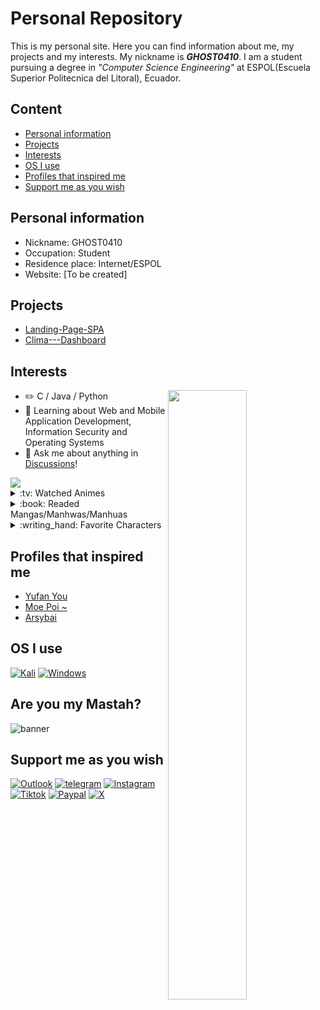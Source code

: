 # Personal Repository
This is my personal site. Here you can find information about me, my projects and my interests. My nickname is ***GHOST0410***. I am a student pursuing a degree in *"Computer Science Engineering"* at ESPOL(Escuela Superior Politecnica del Litoral), Ecuador.
## Content
* [Personal information](#personal-information)
* [Projects](#projects)
* [Interests](#interests)
* [OS I use](#os-i-use)
* [Profiles that inspired me](#profiles-that-inspired-me)
* [Support me as you wish](#support-me-as-you-wish)
## Personal information
* Nickname: GHOST0410
* Occupation: Student
* Residence place: Internet/ESPOL
* Website: [To be created]
## Projects
* [Landing-Page-SPA](https://ghost04102002.github.io/Landing-Page-SPA/)
* [Clima---Dashboard](https://ghost04102002.github.io/Clima---Dashboard/)
## Interests
<picture>
    <source
    srcset="https://github-readme-stats.vercel.app/api?username=Ghost04102002&show_icons=true&theme=dark"
    media="(prefers-color-scheme: dark)"
  />
  <source
    srcset="https://github-readme-stats.vercel.app/api?username=Ghost04102002&show_icons=true"
    media="(prefers-color-scheme: light), (prefers-color-scheme: no-preference)"
  />
  <img align="right" width="50%" src="https://github-readme-stats.vercel.app/api?username=Ghost04102002&show_icons=true" />
</picture>

-   :pencil2: C / Java / Python 
-   :seedling: Learning about Web and Mobile Application Development, Information Security and Operating Systems
-   :thought_balloon: Ask me about anything in [Discussions](https://github.com/Ghost04102002/Ghost04102002/discussions)!


<img src="https://img.anili.st/user/6513244">  
<details>   
<summary>:tv: Watched Animes</summary>
  
<!-- favorites_anime starts -->
* [Violet Evergarden](https://www3.animeflv.net/anime/violet-evergarden)
* [Vivy: Fluorite Eye's Song](https://www3.animeflv.net/anime/vivy-fluorite-eyes-song)
* [Mahoutsukai no Yome](https://www3.animeflv.net/anime/mahoutsukai-no-yome)
* [Fumetsu no Anata e](https://www3.animeflv.net/anime/fumetsu-no-anata-e)
* [Blue Period](https://animefenix.tv/blue-period)
* [Boukensha ni Naritai to Miyako ni Deteitta Musume ga S-Rank ni Natteta](https://www3.animeflv.net/anime/boukensha-ni-naritai-to-miyako-ni-deteitta-musume-ga-srank-ni-natteta)
* [Tearmoon Teikoku Monogatari: Dantoudai kara Hajimaru, Hime no Tensei Gyakuten Story](https://www3.animeflv.net/anime/tearmoon-teikoku-monogatari-dantoudai-kara-hajimaru-hime-no-tensei-gyakuten-story)
* [Mokushiroku no Yonkishi](https://animefenix.tv/mokushiroku-no-yonkishi)
* [Kusuriya no Hitorigoto](https://www3.animeflv.net/anime/kusuriya-no-hitorigoto)
* [Hoshikuzu Telepath](https://www3.animeflv.net/anime/hoshikuzu-telepath)
* [Buta no Liver wa Kanetsu Shiro](https://www3.animeflv.net/anime/buta-no-liver-wa-kanetsu-shiro)
* [Kikansha no Mahou wa Tokubetsu desu](https://www3.animeflv.net/anime/kikansha-no-mahou-wa-tokubetsu-desu)
* [Undead Unluck](https://www3.animeflv.net/anime/undead-unluck)
* [Hametsu no Oukoku](https://www3.animeflv.net/anime/hametsu-no-oukoku)
* [Kamierabi](https://www3.animeflv.net/anime/kamierabi)
* [Konyaku Haki sareta Reijou wo Hirotta Ore ga, Ikenai Koto wo Oshiekomu](https://www3.animeflv.net/anime/konyaku-haki-sareta-reijou-wo-hirotta-ore-ga-ikenai-koto-wo-oshiekomu)
* [Watashi no Oshi wa Akuyaku Reijou.](https://www3.animeflv.net/anime/watashi-no-oshi-wa-akuyaku-reijou)
* [Seiken Gakuin no Makentsukai](https://www3.animeflv.net/anime/seiken-gakuin-no-makentsukai)
* [Shy](https://www3.animeflv.net/anime/shy)
* [Dekoboko Majo no Oyako Jijou](https://www3.animeflv.net/anime/dekoboko-majo-no-oyako-jijou)
* [Sousou no Frieren](https://www3.animeflv.net/anime/sousou-no-frieren)
* [Kimi no Koto ga Daidaidaidaidaisuki na 100-nin no Kanojo](https://www3.animeflv.net/anime/kimi-no-koto-ga-daidaidaidaidaisuki-na-100nin-no-kanojo)
* [Hikikomari Kyuuketsuki no Monmon](https://www3.animeflv.net/anime/hikikomari-kyuuketsuki-no-monmon)
* [Spy x Family](https://www3.animeflv.net/anime/spy-x-family)
* [Kanojo mo Kanojo](https://www3.animeflv.net/anime/kanojo-mo-kanojo)
* [Keikenzumi na Kimi to, Keiken Zero na Ore ga, Otsukiai suru Hanashi.](https://www3.animeflv.net/anime/keikenzumi-na-kimi-to-keiken-zero-na-ore-ga-otsukiai-suru-hanashi)
* [Tate no Yuusha no Nariagari](https://www3.animeflv.net/anime/tate-no-yuusha-no-nariagari)
* [Goblin Slayer](https://www3.animeflv.net/anime/goblin-slayer)
* [Kage no Jitsuryokusha ni Naritakute!](https://www3.animeflv.net/anime/kage-no-jitsuryokusha-ni-naritakute)
* [Tokyo Revengers](https://www3.animeflv.net/anime/tokyo-revengers)
* [Boushoku no Berserk](https://www3.animeflv.net/anime/boushoku-no-berserk)
* [Shangri-La Frontier: Kusoge Hunter, Kamige ni Idoman to su](https://www3.animeflv.net/anime/shangrila-frontier-kusoge-hunter-kamige-ni-idoman-to-su)
* [Ragna Crimson](https://www3.animeflv.net/anime/ragna-crimson)
* [Shiro Seijo to Kuro Bokushi](https://www3.animeflv.net/anime/shiro-seijo-to-kuro-bokushi)
* [Tonikaku Kawaii](https://animefenix.tv/tonikaku-kawaii)
* [Synduality: Noir](https://www3.animeflv.net/anime/synduality-noir)
* [Shinigami Bocchan to Kuro Maid](https://www3.animeflv.net/anime/shinigami-bocchan-to-kuro-maid)
* [Zom 100: Zombie ni Naru made ni Shitai 100 no Koto](https://www3.animeflv.net/anime/zom-100-zombie-ni-naru-made-ni-shitai-100-no-koto)
* [Dark Gathering](https://www3.animeflv.net/anime/dark-gathering)
* [Temple](https://www3.animeflv.net/anime/temple)
* [Dekiru Neko wa Kyou mo Yuuutsu](https://www3.animeflv.net/anime/dekiru-neko-wa-kyou-mo-yuuutsu)
* [Kanojo, Okarishimasu](https://www3.animeflv.net/anime/kanojo-okarishimasu)
* [Jujutsu Kaisen](https://www3.animeflv.net/anime/jujutsu-kaisen-tv)
* [Watashi no Shiawase na Kekkon](https://www3.animeflv.net/anime/watashi-no-shiawase-na-kekkon)
* [Undead Girl Murder Farce](https://www3.animeflv.net/anime/undead-girl-murder-farce)
* [Suki na Ko ga Megane wo Wasureta](https://www3.animeflv.net/anime/suki-na-ko-ga-megane-wo-wasureta)
* [Masamune-kun no Revenge](https://www3.animeflv.net/anime/masamune-kun-no-revenge)
* [Yumemiru Danshi wa Genjitsushugisha](https://www3.animeflv.net/anime/yumemiru-danshi-wa-genjitsushugisha)
* [Fate Stay Night](https://www3.animeflv.net/anime/fate-stay-night)
* [Horimiya](https://www3.animeflv.net/anime/horimiya)
* [Ryza no Atelier: Tokoyami no Joou to Himitsu no Kakurega](https://www3.animeflv.net/anime/ryza-no-atelier-tokoyami-no-joou-to-himitsu-no-kakurega)
* [Uchi no Kaisha no Chiisai Senpai no Hanashi](https://www3.animeflv.net/anime/uchi-no-kaisha-no-chiisai-senpai-no-hanashi)
* [Jitsu wa Ore, Saikyou deshita?](https://www3.animeflv.net/anime/jitsu-wa-ore-saikyou-deshita)
* [Gotoubun no Hanayome](https://www3.animeflv.net/anime/gotoubun-no-hanayome)
* [Kimi wo Aishita Hitori no Boku e](https://www3.animeflv.net/anime/kimi-wo-aishita-hitori-no-boku-e)
* [Boku ga Aishita Subete no Kimi e](https://www3.animeflv.net/anime/boku-ga-aishita-subete-no-kimi-e)
* [Niehime to Kemono no Ou](https://www3.animeflv.net/anime/niehime-to-kemono-no-ou)
* [Oshi No Ko](https://www3.animeflv.net/anime/oshi-no-ko)
* [Kanojo ga Koushaku-tei ni Itta Riyuu](https://www3.animeflv.net/anime/kanojo-ga-koushakutei-ni-itta-riyuu)
* [Kimi wa Houkago Insomnia](https://www3.animeflv.net/anime/kimi-wa-houkago-insomnia)
* [Dead Mount Death Play](https://www3.animeflv.net/anime/dead-mount-death-play)
* [Otonari ni Ginga](https://www3.animeflv.net/anime/otonari-ni-ginga)
* [Isekai One Turn Kill Neesan: Ane Douhan no Isekai Seikatsu Hajimemashita](https://www3.animeflv.net/anime/isekai-one-turn-kill-neesan-ane-douhan-no-isekai-seikatsu-hajimemashita)
* [Mashle](https://www3.animeflv.net/anime/mashle)
* [Megami no Café Terrace](https://www3.animeflv.net/anime/megami-no-cafe-terrace)
* [Edomae Elf](https://www3.animeflv.net/anime/edomae-elf)
* [Yuusha ga Shinda!](https://www3.animeflv.net/anime/yuusha-ga-shinda)
* [Watashi no Yuri wa Oshigoto desu!](https://www3.animeflv.net/anime/watashi-no-yuri-wa-oshigoto-desu)
* [Kaminaki Sekai no Kamisama Katsudou](https://www3.animeflv.net/anime/kaminaki-sekai-no-kamisama-katsudou)
* [Skip to Loafer](https://www3.animeflv.net/anime/skip-to-loafer)
* [Iseleve](https://www3.animeflv.net/anime/iseleve)
* [Jijou wo Shiranai Tenkousei ga Guigui Kuru.](https://www3.animeflv.net/anime/jijou-wo-shiranai-tenkousei-ga-guigui-kuru)
* [Kaguya-sama wa Kokurasetai: Tensai-tachi no Renai Zunousen](https://www3.animeflv.net/anime/kaguyasama-wa-kokurasetai-tensaitachi-no-renai-zunousen)
* [My Home Hero](https://www3.animeflv.net/anime/my-home-hero)
* [Tengoku Daimakyou](https://www3.animeflv.net/anime/tengoku-daimakyou)
* [Jigokuraku](https://www3.animeflv.net/anime/jigokuraku)
* [Yamada-kun to Lv999 no Koi wo Suru](https://www3.animeflv.net/anime/yamadakun-to-lv999-no-koi-wo-suru)
* [Boku no Kokoro no Yabai Yatsu](https://www3.animeflv.net/anime/boku-no-kokoro-no-yabai-yatsu)
* [Shinka no Mi: Shiranai Uchi ni Kachigumi Jinsei](https://www3.animeflv.net/anime/shinka-no-mi-shiranai-uchi-ni-kachigumi-jinsei)
* [Kubo-san wa Mob wo Yurusanai](https://www3.animeflv.net/anime/kubosan-wa-mob-wo-yurusanai)
* [Otonari no Tenshi-sama ni Itsunomanika Dame Ningen ni Sareteita Ken](https://www3.animeflv.net/anime/otonari-no-tenshisama-ni-itsunomanika-dame-ningen-ni-sareteita-ken)
* [NieR:Automata Ver1.1a](https://www3.animeflv.net/anime/nierautomata-ver11a)
* [Ijiranaide, Nagatoro-san](https://www3.animeflv.net/anime/ijiranaide-nagatorosan)
* [Tsundere Akuyaku Reijou Liselotte to Jikkyou no Endou-kun to Kaisetsu no Kobayashi-san](https://www3.animeflv.net/anime/tsundere-akuyaku-reijou-liselotte-to-jikkyou-no-endoukun-to-kaisetsu-no-kobayashisan)
* [Isekai Nonbiri Nouka](https://www3.animeflv.net/anime/isekai-nonbiri-nouka)
* [Spy Kyoushitsu](https://www3.animeflv.net/anime/spy-kyoushitsu)
* [Koori Zokusei Danshi to Cool na Douryou Joshi](https://www3.animeflv.net/anime/koori-zokusei-danshi-to-cool-na-douryou-joshi)
* [Tomo-chan wa Onnanoko!](https://www3.animeflv.net/anime/tomochan-wa-onnanoko)
* [Inu ni Nattara Suki na Hito ni Hirowareta.](https://www3.animeflv.net/anime/inu-ni-nattara-suki-na-hito-ni-hirowareta)
* [Tensei Oujo to Tensai Reijou no Mahou Kakumei](https://www3.animeflv.net/anime/tensei-oujo-to-tensai-reijou-no-mahou-kakumei)
* [Chainsaw Man](https://www3.animeflv.net/anime/chainsaw-man)
* [Fuufu Ijou, Koibito Miman.](https://www3.animeflv.net/anime/fuufu-ijou-koibito-miman)
* [Mairimashita! Iruma-kun](https://www3.animeflv.net/anime/mairimashita-irumakun)
* [Blue Lock](https://www3.animeflv.net/anime/blue-lock)
* [Bocchi the Rock!](https://www3.animeflv.net/anime/bocchi-the-rock)
* [Mob Psycho 100](https://www3.animeflv.net/anime/mob-psycho-100)
* [Futoku no Guild](https://www3.animeflv.net/anime/futoku-no-guild)
* [Shinobi no Ittoki](https://www3.animeflv.net/anime/shinobi-no-ittoki)
* [Shinmai Renkinjutsushi no Tenpo Keiei](https://www3.animeflv.net/anime/shinmai-renkinjutsushi-no-tenpo-keiei)
* [Boku no Hero Academia](https://www3.animeflv.net/anime/boku-no-hero-academia-2016)
* [Uzaki-chan wa Asobitai!](https://www3.animeflv.net/anime/uzakichan-wa-asobitai)
* [Yuusha Party wo Tsuihou sareta Beast Tamer, Saikyoushu no Nekomimi Shoujo to Deau](https://www3.animeflv.net/anime/yuusha-party-wo-tsuihou-sareta-beast-tamer-saikyoushu-no-nekomimi-shoujo-to-deau)
* [Tensei shitara Ken Deshita](https://www3.animeflv.net/anime/tensei-shitara-ken-deshita)
* [Akuyaku Reijou nanode Last Boss wo Kattemimashita](https://www3.animeflv.net/anime/akuyaku-reijou-nanode-last-boss-wo-kattemimashita)
* [Cyberpunk: Edgerunners](https://www3.animeflv.net/anime/cyberpunk-edgerunners)
* [Kakegurui](https://www3.animeflv.net/anime/kakegurui)
* [Totsukuni no Shoujo (2022)](https://www3.animeflv.net/anime/totsukuni-no-shoujo-2022)
* [Fuuto Tantei](https://www3.animeflv.net/anime/fuuto-tantei)
* [Dungeon ni Deai wo Motomeru no wa Machigatteiru Darou ka](https://www3.animeflv.net/anime/dungeon-ni-deai-wo-motomeru-no-wa-machigatteiru-darou-ka)
* [Soredemo Ayumu wa Yosetekuru](https://www3.animeflv.net/anime/soredemo-ayumu-wa-yosetekuru)
* [Hoshi no Samidare](https://www3.animeflv.net/anime/hoshi-no-samidare)
* [Yofukashi no Uta](https://www3.animeflv.net/anime/yofukashi-no-uta)
* [Mamahaha no Tsurego ga Motokano datta](https://www3.animeflv.net/anime/mamahaha-no-tsurego-ga-motokano-datta)
* [Made in Abyss](https://www3.animeflv.net/anime/made-in-abyss)
* [Isekai Ojisan](https://www3.animeflv.net/anime/isekai-ojisan)
* [Isekai Meikyuu de Harem wo](https://www3.animeflv.net/anime/isekai-meikyuu-de-harem-wo)
* [Kinsou no Vermeil](https://www3.animeflv.net/anime/kinsou-no-vermeil)
* [Youkoso Jitsuryoku Shijou Shugi no Kyoushitsu e](https://www3.animeflv.net/anime/youkoso-jitsuryoku-shijou-shugi-no-kyoushitsu-e-tv)
* [RWBY: Hyousetsu Teikoku](https://www3.animeflv.net/anime/rwby-hyousetsu-teikoku)
* [Lycoris Recoil](https://www3.animeflv.net/anime/lycoris-recoil)
* [Engage Kiss](https://www3.animeflv.net/anime/engage-kiss)
* [Given](https://www3.animeflv.net/anime/given)
* [Kakkou no Iinazuke](https://www3.animeflv.net/anime/kakkou-no-iinazuke)
* [Kawaii dake ja Nai Shikimori-san](https://www3.animeflv.net/anime/kawaii-dake-ja-nai-shikimorisan)
* [Koi wa Sekai Seifuku no Ato de](https://www3.animeflv.net/anime/koi-wa-sekai-seifuku-no-ato-de)
* [Gaikotsu Kishi-sama, Tadaima Isekai e Odekakechuu](https://www3.animeflv.net/anime/gaikotsu-kishisama-tadaima-isekai-e-odekakechuu)
* [Komi-san wa, Comyushou desu.](https://www3.animeflv.net/anime/komisan-wa-comyushou-desu)
* [Tomodachi Game](https://www3.animeflv.net/anime/tomodachi-game)
* [Otome Game Sekai wa Mob ni Kibishii Sekai desu](https://www3.animeflv.net/anime/otome-game-sekai-wa-mob-ni-kibishii-sekai-desu)
* [Shokei Shoujo no Virgin Road](https://www3.animeflv.net/anime/shokei-shoujo-no-virgin-road)
* [Aharen-san wa Hakarenai](https://www3.animeflv.net/anime/aharensan-wa-hakarenai)
* [Rikei ga Koi ni Ochita no de Shoumei shitemita.](https://www3.animeflv.net/anime/rikei-ga-koi-ni-ochita-no-de-shoumei-shitemita)
* [Fantasy Bishoujo Juniku Ojisan to](https://www3.animeflv.net/anime/fantasy-bishoujo-juniku-ojisan-to)
* [Akebi-chan no Sailor-fuku](https://www3.animeflv.net/anime/akebichan-no-sailorfuku)
* [Sono Bisque Doll wa Koi wo Suru](https://www3.animeflv.net/anime/sono-bisque-doll-wa-koi-wo-suru)
* [Shuumatsu no Harem](https://www3.animeflv.net/anime/shuumatsu-no-harem)
* [Kimetsu no Yaiba](https://www3.animeflv.net/anime/kimetsu-no-yaiba)
* [Senpai ga Uzai Kouhai no Hanashi](https://www3.animeflv.net/anime/senpai-ga-uzai-kouhai-no-hanashi)
* [Taishou Otome Otogibanashi](https://www3.animeflv.net/anime/taishou-otome-otogibanashi)
* [Platinum End](https://www3.animeflv.net/anime/platinum-end)
* [Sekai Saikou no Ansatsusha, Isekai Kizoku ni Tensei suru](https://www3.animeflv.net/anime/shin-shinka-no-mi-shiranai-uchi-ni-kachigumi-jinsei)
* [Takt Op. Destiny](https://www3.animeflv.net/anime/takt-op-destiny)
* [Shin Shinka no Mi: Shiranai Uchi ni Kachigumi Jinsei](https://www3.animeflv.net/anime/overlord)
* [Mieruko-chan](https://www3.animeflv.net/anime/mierukochan)
* [86 - Eighty Six](https://www3.animeflv.net/anime/86-eighty-six)
* [Nanatsu no Taizai: Seisen no Shirushi](https://www3.animeflv.net/anime/nanatsu-no-taizai-seisen-no-shirushi)
* [Ganbare Douki-chan](https://www3.animeflv.net/anime/ganbare-doukichan)
* [Getsuyoubi no Tawawa](https://www3.animeflv.net/anime/getsuyoubi-no-tawawa)
* [Jahy-sama wa Kujikenai!](https://www3.animeflv.net/anime/jahysama-wa-kujikenai)
* [Megami-ryou no Ryoubo-kun.](https://www3.animeflv.net/anime/megamiryou-no-ryoubokun)
* [Kobayashi-san Chi no Maid Dragon](https://www3.animeflv.net/anime/kobayashi-san-chi-no-maid-dragon)
* [Tsuki ga Michibiku Isekai Douchuu](https://www3.animeflv.net/anime/tsuki-ga-michibiku-isekai-douchuu)
* [Uramichi Oniisan](https://www3.animeflv.net/anime/uramichi-oniisan)
* [Tantei wa Mou, Shindeiru.](https://www3.animeflv.net/anime/tantei-wa-mou-shindeiru)
* [Bokutachi no Remake](https://www3.animeflv.net/anime/bokutachi-no-remake)
* [Kageki Shoujo!!](https://www3.animeflv.net/anime/kageki-shoujo)
* [Vanitas no Carte](https://www3.animeflv.net/anime/vanitas-no-carte)
* [Shuumatsu no Walküre](https://www3.animeflv.net/anime/shuumatsu-no-walkure)
* [Osananajimi ga Zettai ni Makenai Love Comedy](https://www3.animeflv.net/anime/osananajimi-ga-zettai-ni-makenai-love-comedy)
* [Slime Taoshite 300-nen, Shiranai Uchi ni Level Max ni Nattemashita](https://www3.animeflv.net/anime/slime-taoshite-300nen-shiranai-uchi-ni-level-max-ni-nattemashita)
* [Isekai Maou to Shoukan Shoujo no Dorei Majutsu](https://www3.animeflv.net/anime/isekai-maou-to-shoukan-shoujo-no-dorei-majutsu)
* [Gokushufudou](https://www3.animeflv.net/anime/gokushufudou)
* [Zombieland Saga](https://www3.animeflv.net/anime/zombieland-saga)
* [Hige wo Soru. Soshite Joshikousei wo Hirou](https://www3.animeflv.net/anime/hige-wo-soru-soshite-joshikousei-wo-hirou)
* [Sentouin, Hakenshimasu!](https://www3.animeflv.net/anime/sentouin-hakenshimasu)
* [Shaman King (2021)](https://www3.animeflv.net/anime/shaman-king-2021)
* [Joran: The Princess of Snow and Blood](https://www3.animeflv.net/anime/joran-the-princess-of-snow-and-blood)
* [Koi to Yobu ni wa Kimochi Warui](https://www3.animeflv.net/anime/koi-to-yobu-ni-wa-kimochi-warui)
* [Kaifuku Jutsushi no Yarinaoshi](https://www3.animeflv.net/anime/kaifuku-jutsushi-no-yarinaoshi)
* [Wonder Egg Priority](https://www3.animeflv.net/anime/wonder-egg-priority)
* [Kumo Desu ga, Nani ka?](https://www3.animeflv.net/anime/kumo-desu-ga-nani-ka)
* [Yakusoku no Neverland](https://www3.animeflv.net/anime/yakusoku-no-neverland)
* [Kamisama ni Natta Hi](https://www3.animeflv.net/anime/kamisama-ni-natta-hi)
* [Munou na Nana](https://www3.animeflv.net/anime/munou-na-nana)
* [Yahari Ore no Seishun Love Come wa Machigatteiru](https://www3.animeflv.net/anime/yahari-ore-no-seishun-love-come-wa-machigatteiru)
* [Enen no Shouboutai](https://www3.animeflv.net/anime/enen-no-shouboutai)
* [Gleipnir](https://www3.animeflv.net/anime/gleipnir)
* [Plunderer](https://www3.animeflv.net/anime/plunderer)
* [Tenki no Ko](https://www3.animeflv.net/anime/tenki-no-ko)
* [Seishun Buta Yarou wa Bunny Girl Senpai no Yume wo Minai](https://www3.animeflv.net/anime/seishun-buta-yarou-wa-bunny-girl-senpai-no-yume-wo-minai)
* [Kimi to, Nami ni Noretara](https://www3.animeflv.net/anime/kimi-to-nami-ni-noretara)
* [One Punch Man](https://www3.animeflv.net/anime/one-punch-man)
* [Domestic na Kanojo](https://www3.animeflv.net/anime/domestic-na-kanojo)
* [3D Kanojo: Real Girl](https://www3.animeflv.net/anime/3d-kanojo-real-girl)
* [Tokyo Ghoul](https://www3.animeflv.net/anime/tokyo-ghoul)
* [Kishuku Gakkou no Juliet](https://www3.animeflv.net/anime/kishuku-gakkou-no-juliet)
* [Kimi no Suizou wo Tabetai](https://www3.animeflv.net/anime/kimi-no-suizou-wo-tabetai)
* [Grand Blue](https://www3.animeflv.net/anime/grand-blue)
* [Asobi Asobase](https://www3.animeflv.net/anime/asobi-asobase)
* [Wotaku ni Koi wa Muzukashii](https://www3.animeflv.net/anime/wotaku-ni-koi-wa-muzukashii)
* [Darling in the FranXX](https://www3.animeflv.net/anime/darling-in-the-franxx)
* [Aho Girl](https://www3.animeflv.net/anime/aho-girl)
* [Kuzu no Honkai](https://www3.animeflv.net/anime/kuzu-no-honkai)
* [Kimi no Na wa](https://www3.animeflv.net/anime/kimi-no-na-wa)
* [Charlotte](https://www3.animeflv.net/anime/charlotte)
* [Saint Seiya](https://www3.animeflv.net/anime/saint-seya)
* [Plastic Memories](https://www3.animeflv.net/anime/plastic-memories)
* [Shigatsu wa Kimi no Uso](https://www3.animeflv.net/anime/shigatsu-wa-kimi-no-uso)
* [Kiseijuu: Sei no Kakuritsu](https://www3.animeflv.net/anime/kiseijuu-sei-no-kakuritsu)
* [Ao Haru Ride](https://www3.animeflv.net/anime/ao-haru-ride)
* [Black Bullet](https://www3.animeflv.net/anime/black-bullet)
* [Golden Time](https://www3.animeflv.net/anime/golden-time)
* [Ano Hi Mita Hana no Namae o Boku-tachi wa Mada Shiranai](https://www3.animeflv.net/anime/ano-hana)
* [Mirai Nikki](https://www3.animeflv.net/anime/mirai-nikki-2011)
* [Hotarubi no Mori e](https://www3.animeflv.net/anime/hotarubi-no-mori-e)
* [Fullmetal Alchemist: Brotherhood](https://www3.animeflv.net/anime/fullmetal-alchemist-brotherhood)
* [Byousoku 5 Centimeter](https://www3.animeflv.net/anime/byousoku-5-centimeter)
* [Elfen Lied](https://www3.animeflv.net/anime/elfen-lied)
* [Tsukihime, Lunar Legend](https://www3.animeflv.net/anime/tsukihime)
* [Hotaru no Haka](https://www3.animeflv.net/anime/hotaru-no-haka)
* [Zuihou de Zhaohuan Shi](https://animefenix.tv/zuihou-de-zhaohuan-shi-the-last-summoner)
* [Tenkuu Shinpan](https://animefenix.tv/tenkuu-shinpan)
* [Kaizoku Oujo](https://animefenix.tv/kaizoku-oujo)
* [Kami no Tou: Tower of God](https://animefenix.tv/kami-no-tou-tower-of-god)
* [Paripi Koumei](https://animefenix.tv/paripi-koumei)
* [Another World](https://animefenix.tv/another-world)
* [Hello World](https://animefenix.tv/hello-world)
* [Josee to Tora to Sakana-tachi](https://animefenix.tv/josee-to-tora-to-sakana-tachi)
* [Summer Time Render](https://animefenix.tv/summer-time-render)
* [Overlord](https://www3.animeflv.net/anime/overlord)
* [Tensei shitara Slime Datta Ken](https://www3.animeflv.net/anime/tensei-shitara-slime-datta-ken)
* [Youjo Senki](https://www3.animeflv.net/anime/youjo-senki)
* [Mushoku Tensei: Isekai Ittara Honki Dasu](https://www3.animeflv.net/anime/mushoku-tensei-isekai-ittara-honki-dasu)
* [Re:Zero kara Hajimeru Isekai Seikatsu](https://www3.animeflv.net/anime/rezero-kara-hajimeru-isekai-seikatsu)
  
<!-- favorites_anime ends -->

</details>
<details>
<summary>:book: Readed Mangas/Manhwas/Manhuas</summary>
  
<!-- favorites_manga starts -->
* [Solo Leveling](https://visortmo.com/library/manhwa/217/solo-leveling)
* [My Lesbian Experience With Loneliness](https://visortmo.com/library/manga/19348/my-lesbian-experience-with-loneliness)
* [Out of the Blue!](https://visortmo.com/library/manga/11973/out-of-the-blue)
* [No es seguro para el trabajo](https://visortmo.com/library/manhwa/71979/no-es-seguro-para-el-trabajo)
* [Oyasumi Punpun](https://visortmo.com/library/manga/11070/oyasumi-punpun)
* [Sayonara Eri](https://visortmo.com/library/one_shot/68382/sayonara-eri)
* [Shonen no Abyss-Senkou Shojo](https://visortmo.com/library/manga/65531/shonen-no-abyss-senkou-shojo)
* [Nettai-gyo wa Yuki ni Kogareru](https://visortmo.com/library/manga/33779/nettai-gyo-wa-yuki-ni-kogareru)
* [Secret Alliance](https://visortmo.com/library/manhwa/48403/secret-alliance)
* [Ver sus calzones me permite seguir](https://visortmo.com/library/manhwa/43743/ver-sus-calzones-me-permite-seguir)
* [Umibe no Onnanoko](https://visortmo.com/library/manga/8719/umibe-no-onnanoko)
* [Verano Floreciente](https://visortmo.com/library/manga/69772/verano-floreciente)
* [Sodom no Hana ni Kiraboshi](https://visortmo.com/library/manga/50809/sodom-no-hana-ni-kiraboshi)
* [I Need You, Noona](https://visortmo.com/library/manhwa/68442/i-need-you-noona)
* [Is love the answer?](https://visortmo.com/library/manga/75461/es-amor-la-respuesta)
* [Finished work?](https://visortmo.com/library/manhwa/69375/has-terminado-de-trabajar)
* [Amiga de la infancia](https://visortmo.com/library/manhwa/70176/amiga-de-la-infancia)
* [Bean Curd Woman](https://visortmo.com/library/manhwa/68058/bean-curd-woman)
* [Between Summer and Fall](https://visortmo.com/library/manhwa/22961/Between-Summer-and-Fall)
* [Cruzando la línea de los 20 años](https://visortmo.com/library/manhwa/63345/cruzando-la-linea-de-los-20-anos)
* [Cuñado, ponte duro](https://visortmo.com/library/manhwa/68857/cunado-ponte-duro)
* [Go-Tobun no Hanayome](https://visortmo.com/library/manga/23106/go-tobun-no-hanayome)
* [Her Summon](https://visortmo.com/library/manhwa/93/her-summon)
* [How About This Attitude?](https://visortmo.com/library/manhwa/68643/how-about-this-attitude)
* [I Am Custom Made](https://visortmo.com/library/one_shot/42408/i-am-custom-made)
* [Kaguya-sama wa Kokurasetai: Tensai-tachi no Ren'ai Zunōsen](https://visortmo.com/library/manga/131/kaguya-sama-wa-kokurasetai-tensai-tachi-no-renai-zunosen)
* [Kaguya-sama wo Kataritai](https://visortmo.com/library/manga/41351/kaguya-sama-wo-kataritai)
* [Kanojo, Hitomishirimasu](https://visortmo.com/library/manga/51098/kanojo-hitomishirimasu)
* [Kanojo, Okarishimasu ~ Antología](https://visortmo.com/library/manga/52414/kanojo-okarishimasu-antologia)
* [Le pregunté a mi primera novia porqué decidió salir conmigo](https://visortmo.com/library/manga/76725/hajimete-dekita-kanojo-ni-nande-tsukiattekureta-no-ka-kiitemita)
* [Look Back](https://visortmo.com/library/one_shot/61622/look-back)
* [Los 10 años en que más te Amé](https://visortmo.com/library/manhua/41563/los-10-anos-en-que-mas-te-ame)
* [Machida-kun no sekai](https://visortmo.com/library/manga/15539/machida-kun-no-sekai)
* [Mine-kun es asexual](https://visortmo.com/library/one_shot/75207/mine-kun-es-asexual)
* [My Broken Mariko](https://visortmo.com/library/manga/47758/my-broken-mariko)
* [My First Time](https://visortmo.com/library/manhwa/70224/my-first-time)
* [Silent War](https://visortmo.com/library/manhwa/44196/my-kingdom)
* [College Life Starts With Clubs](https://visortmo.com/library/manhwa/67761/college-life-starts-with-clubs)
* [Reincarnation of the Battle God](https://visortmo.com/library/manhwa/61036/reincarnation-of-the-battle-god)
* [¡¿Hay Diosas en Ingeniería?!](https://visortmo.com/library/manhwa/64855/hay-diosas-en-ingenieria)
* [Oshi No Ko](https://visortmo.com/library/manga/49490/oshi-no-ko)
* [Aplicación de cumplimiento de deseos](https://visortmo.com/library/manhwa/74189/aplicacion-de-cumplimiento-de-deseos)
* [Así no se Hace](https://visortmo.com/library/manhwa/76155/asi-no-se-hace)
* [Chainsaw Man](https://visortmo.com/library/manga/336/chainsaw-man)
* [Desde hoy eres mi favorita](https://visortmo.com/library/manhwa/78072/desde-hoy-eres-mi-favorita)
* [Fumetsu no Anata e](https://visortmo.com/library/manga/20866/fumetsu-no-anata-e)
* [Gokurakugai](https://visortmo.com/library/manga/70642/gokurakugai)
* [Kanojo, Okarishimasu](https://visortmo.com/library/manga/30388/kanojo-okarishimasu)
* [Ki ni Natteru Hito ga Otoko Janakatta](https://visortmo.com/library/manga/69095/ki-ni-natteru-hito-ga-otoko-janakatta)
* [Kid's Cafe Moms](https://visortmo.com/library/manhwa/67931/kids-cafe-moms)
* [La gata Yandere es excesivamente dominante](https://visortmo.com/library/manga/71495/la-gata-yandere-es-excesivamente-dominante)
* [The Beginning After The End](https://visortmo.com/library/manhwa/47049/la-vida-despues-de-la-muerte)
* [Damn Reincarnation](https://visortmo.com/library/manhwa/70359/maldita-reencarnacion)
* [Player](https://visortmo.com/library/manhwa/50010/player)
* [Record of Ragnarok](https://visortmo.com/library/manga/42639/record-of-ragnarok)
* [Vacaciones de verano empapadas](https://visortmo.com/library/manhwa/71027/vacaciones-de-verano-empapadas)
* [Tadokoro-san](https://visortmo.com/library/manga/42200/tadokoro-san)
* [Shuumatsu no Valkyrie: The Jack the Ripper Case Files](https://visortmo.com/library/manga/73382/shuumatsu-no-valkyrie-the-jack-the-ripper-case-files)
* [Shiunji-ke no Kodomotachi](https://visortmo.com/library/manga/67271/shiunji-ke-no-kodomotachi)
* [Shonen no Abyss](https://visortmo.com/library/manga/49890/shonen-no-abyss)

<!-- favorites_manga ends -->

</details>
<details>
<summary>:writing_hand: Favorite Characters</summary>
  
<!-- favorites_characters starts -->
* ![Violet Evergarden](https://e1.pxfuel.com/desktop-wallpaper/546/503/desktop-wallpaper-violet-evergarden-android-violet-evergarden.jpg)[Violet Evergarden](https://anilist.co/character/90169/Violet-Evergarden)
* ![Globin Slayer](https://c.wallhere.com/photos/82/6c/Goblin_Slayer_anime_red_background_armor-1542707.jpg!d)[Goblin Slayer](https://anilist.co/character/126458/Goblin-Slayer)
* ![Arthur Leywin](https://i.pinimg.com/originals/e6/26/6a/e6266a3cf9ce54650f5ce8cf6b3a7e84.jpg)[Arthur Leywin](https://tbate.fandom.com/wiki/Arthur_Leywin)
* ![Vivy](https://static.wikia.nocookie.net/vivy-fluorite-eyes-song6914/images/d/d4/Vivy_-Fluorite_Eye%27s_Song-_Anime_Key_Visual.jpg/revision/latest?cb=20210209135843)[Vivy](https://anilist.co/character/209903/Vivy)
* ![Albedo](https://skfsdesign.files.wordpress.com/2022/09/untitled-1.1.jpg?w=1568)[Albedo](https://anilist.co/character/89122/Albedo)
* ![Mordred](https://cdnb.artstation.com/p/assets/images/images/007/239/337/large/jeky-kun-saber-of-red.jpg?1504701164)[Mordred](https://anilist.co/character/55977/Mordred-Pendragon)
* ![Kiritsugu Emiya](https://pm1.aminoapps.com/6930/ac7e7c8ff8d0b35288024cb9628c0621e42ff1b9r1-902-1020v2_uhq.jpg)[Kiritsugu Emiya](https://anilist.co/character/10010/Kiritsugu-Emiya)
* ![Fushi](https://static.wikia.nocookie.net/vsbattles/images/1/15/Fushi.jpg/revision/latest?cb=20180914081239)[Fushi](https://anilist.co/character/136548/Fushi)
* ![Vladilena Milizé](https://pbs.twimg.com/media/EtVwtQ-XMAAny5Z.jpg:large)[Vladilena Milizé](https://anilist.co/character/141061/Vladilena-Miliz)
* ![Shinei Nouzen](https://e1.pxfuel.com/desktop-wallpaper/842/429/desktop-wallpaper-malphas-shinei-nouzen.jpg)[Shinei Nouzen](https://anilist.co/character/141060/Shinei-Nouzen)
* ![Tanya Degurechaff](https://images7.alphacoders.com/839/839115.png)[Tanya Degurechaff](https://anilist.co/character/121052/Tanya-Degurechaff)
* ![Crimson](https://m.media-amazon.com/images/S/pv-target-images/215964c5d3d14556e99fce81b74cf41f256ccc00b7bfd50a859ce7f49ba71569.jpg)[Crimson](https://anilist.co/character/168967/Crimson)
* ![Ragna](https://i0.wp.com/clownfishtv.com/wp-content/uploads/2022/07/Ragna-Crimson.jpg?fit=1280%2C720&ssl=1)[Ragna](https://anilist.co/character/204860/Ragna)

<!-- favorites_characters ends -->

<!-- 
Feel free to contact me :yum:
<br><br>
<a href="https://t.me/moepoi" target="_blank"><img src="https://img.shields.io/badge/Telegram-%40moepoi-28a8ea"></a>
<a rel="me" href="https://moe.onl/@moepoi" target="_blank"><img src="https://img.shields.io/badge/Mastodon-%40moepoi-blueviolet"></a>
<a href="https://linkedin.com/in/moepoi" target="_blank"><img src="https://img.shields.io/badge/LinkedIn-moepoi-informational"></a>
<a href="mailto:moe@poi.lol"><img src="https://img.shields.io/badge/Email-moe%40poi.lol-orange"></a>
<a href="https://moepoi.dev" target="_blank"><img src="https://img.shields.io/badge/Personal%20Site-moepoi.dev-red"></a>
-->


</details>

## Profiles that inspired me
* [Yufan You](https://github.com/ouuan)
* [Moe Poi ~](https://github.com/moepoi)
* [Arsybai](https://github.com/Arsybai)

## OS I use
[![Kali](https://img.shields.io/badge/Kali-19CCBF?style=for-the-badge&logo=kalilinux&logoColor=white)](https://www.kali.org/)
[![Windows](https://img.shields.io/badge/Windows-0078D6?style=for-the-badge&logo=windows&logoColor=white)](https://www.microsoft.com/en-us/windows/)

## Are you my Mastah?
![banner](https://c.wallhere.com/photos/b2/b2/Fate_Stay_Night_Tohsaka_Rin_Saber_anime_girls_anime_Fate_Series_maid_outfit-339042.jpg!d)


## Support me as you wish
[![Outlook](https://img.shields.io/badge/Outlook-00109A?style=for-the-badge&logo=gmail&logoColor=white)](mailto:edusemac@espol.edu.ec) [![telegram](https://img.shields.io/badge/Telegram-2CA5E0?style=for-the-badge&logo=telegram&logoColor=white)](https://t.me/GHOST04102002)
[![Instagram](https://img.shields.io/badge/Instagram-E4405F?style=for-the-badge&logo=instagram&logoColor=white)](https://www.instagram.com/ghost04102002)
[![Tiktok](https://img.shields.io/badge/TikTok-000000?style=for-the-badge&logo=tiktok&logoColor=white)](https://www.tiktok.com/@ghost0410?_t=8hTxFW4TimT&_r=1)
[![Paypal](https://img.shields.io/badge/PayPal-00457C?style=for-the-badge&logo=paypal&logoColor=white)](https://www.paypal.com/paypalme/GHOST04102002)
[![X](https://img.shields.io/badge/-000000?style=for-the-badge&logo=x&logoColor=white)](https://x.com/GHOST04102002?t=g4iwSsj_FPZFZwitlFJ26w&s=09)
<!--
**Ghost04102002/Ghost04102002** is a ✨ _special_ ✨ repository because its `README.md` (this file) appears on your GitHub profile.

Here are some ideas to get you started:

- 🔭 I’m currently working on ...
- 🌱 I’m currently learning ...
- 👯 I’m looking to collaborate on ...
- 🤔 I’m looking for help with ...
- 💬 Ask me about ...
- 📫 How to reach me: ...
- 😄 Pronouns: ...
- ⚡ Fun fact: ...
-->
